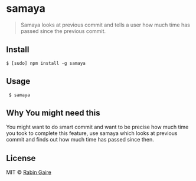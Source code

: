 # samaya

> Samaya looks at previous commit and tells a user how much time has passed since the previous commit.

## Install

```
$ [sudo] npm install -g samaya
```

## Usage

```
 $ samaya
```

## Why You might need this

You might want to do smart commit and want to be precise how much time you took to complete this feature, use samaya which looks at previous commit and finds out how much time has passed since then.

## License

MIT &copy; [Rabin Gaire](http://rabingaire.com.np/)
